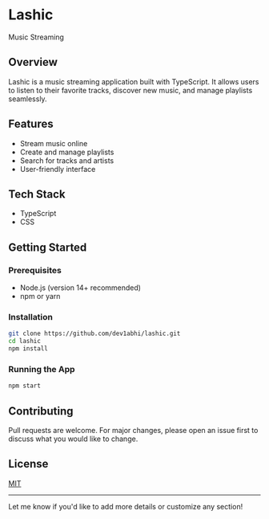 
# Lashic

Music Streaming

## Overview

Lashic is a music streaming application built with TypeScript. It allows users to listen to their favorite tracks, discover new music, and manage playlists seamlessly.

## Features

- Stream music online
- Create and manage playlists
- Search for tracks and artists
- User-friendly interface

## Tech Stack

- TypeScript
- CSS

## Getting Started

### Prerequisites

- Node.js (version 14+ recommended)
- npm or yarn

### Installation

```bash
git clone https://github.com/dev1abhi/lashic.git
cd lashic
npm install
```

### Running the App

```bash
npm start
```

## Contributing

Pull requests are welcome. For major changes, please open an issue first to discuss what you would like to change.

## License

[MIT](LICENSE)

---

Let me know if you'd like to add more details or customize any section!

